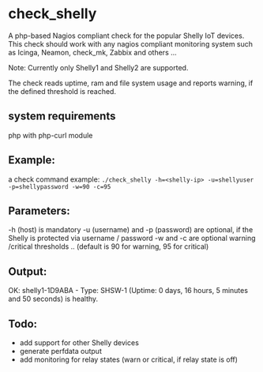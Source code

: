 # check_shelly
A php-based Nagios compliant check for the popular Shelly IoT devices.
This check should work with any nagios compliant monitoring system such as Icinga, Neamon, check_mk, Zabbix and others ...

Note: Currently only Shelly1 and Shelly2 are supported.

The check reads uptime, ram and file system usage and reports warning, if the defined threshold is reached. 

## system requirements
php with php-curl module

## Example:
a check command example:
```./check_shelly -h=<shelly-ip> -u=shellyuser -p=shellypassword -w=90 -c=95```

## Parameters:
  -h (host) is mandatory
  -u (username) and -p (password) are optional, if the Shelly is protected via username / password
  -w and -c are optional warning /critical thresholds .. (default is 90 for warning, 95 for critical)

## Output:
OK: shelly1-1D9ABA - Type: SHSW-1 (Uptime: 0 days, 16 hours, 5 minutes and 50 seconds) is healthy.

## Todo: 
  - add support for other Shelly devices 
  - generate perfdata output
  - add monitoring for relay states (warn or critical, if relay state is off)
  
